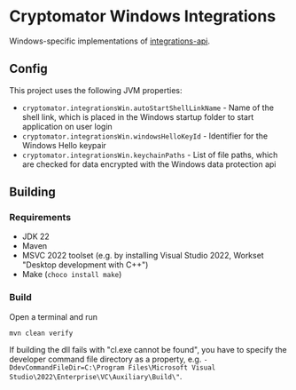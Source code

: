 # Cryptomator Windows Integrations

Windows-specific implementations of [integrations-api](https://github.com/cryptomator/integrations-api).

## Config

This project uses the following JVM properties:
* `cryptomator.integrationsWin.autoStartShellLinkName` - Name of the shell link, which is placed in the Windows startup folder to start application on user login
* `cryptomator.integrationsWin.windowsHelloKeyId` - Identifier for the Windows Hello keypair
* `cryptomator.integrationsWin.keychainPaths` - List of file paths, which are checked for data encrypted with the Windows data protection api

## Building

### Requirements

* JDK 22
* Maven
* MSVC 2022 toolset (e.g. by installing Visual Studio 2022, Workset "Desktop development with C++")
* Make (`choco install make`)

### Build
Open a terminal and run
```
mvn clean verify
```

If building the dll fails with "cl.exe cannot be found", you have to specify the developer command file directory as a property, e.g. `-DdevCommandFileDir=C:\Program Files\Microsoft Visual Studio\2022\Enterprise\VC\Auxiliary\Build\"`.